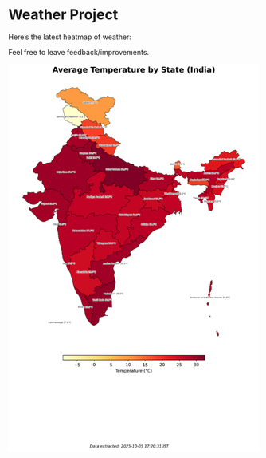 # Weather Project

Here’s the latest heatmap of weather:

Feel free to leave feedback/improvements.

![India Heatmap](docs/assets/india_heatmap.png?v=E25B89)
